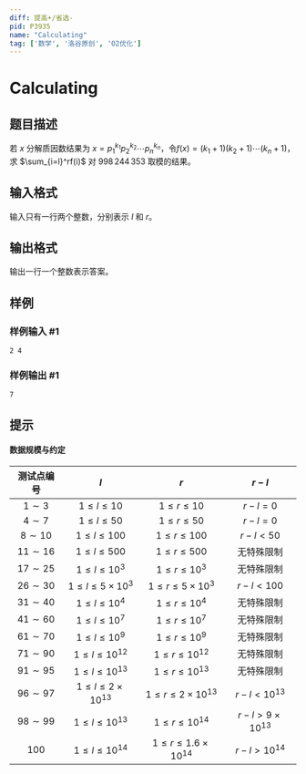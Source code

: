```yaml
---
diff: 提高+/省选-
pid: P3935
name: "Calculating"
tag: ['数学', '洛谷原创', 'O2优化']
---
```

# Calculating
## 题目描述

若 $x$ 分解质因数结果为 $x=p_1^{k_1}p_2^{k_2}\cdots p_n^{k_n}$，令$f(x)=(k_1+1)(k_2+1)\cdots (k_n+1)$，求 $\sum_{i=l}^rf(i)$ 对 $998\,244\,353$ 取模的结果。
## 输入格式

输入只有一行两个整数，分别表示 $l$ 和 $r$。
## 输出格式

输出一行一个整数表示答案。
## 样例

### 样例输入 #1
```
2 4
```
### 样例输出 #1
```
7
```
## 提示

#### 数据规模与约定

| 测试点编号 | $l$ | $r$ | $r-l$ |
| :----------: | :----------: | :----------: | :----------: |
| $1\sim 3$ | $1\le l\le 10$ | $1\le r\le 10$ | $r-l=0$ |
| $4\sim 7$ | $1\le l\le 50$ | $1\le r\le 50$ |$r-l=0$ |
| $8\sim 10$ | $1\le l\le 100$ | $1\le r\le 100$ |$r-l<50$ |
| $11\sim 16$ | $1\le l\le 500$ | $1\le r\le 500$ | 无特殊限制 |
| $17\sim 25$ | $1\le l \le 10^3$ | $1\le r \le 10^3$ | 无特殊限制 |
| $26\sim 30$ | $1\le l \le 5\times 10^3$ | $1\le r \le 5\times 10^3$ | $r-l<100$ |
| $31\sim 40$ | $1\le l \le 10^4$ | $1\le r \le 10^4$ |无特殊限制  |
| $41\sim 60$ | $1\le l \le 10^7$ | $1\le r \le 10^7$ | 无特殊限制 |
| $61\sim 70$ | $1\le l \le 10^9$ | $1\le r \le 10^9$ | 无特殊限制 |
| $71\sim 90$ | $1\le l \le 10^{12}$ | $1\le r \le 10^{12}$ | 无特殊限制 |
| $91\sim 95$ | $1\le l \le 10^{13}$ | $1\le r \le 10^{13}$ | 无特殊限制 |
| $96\sim 97$ | $1\le l \le 2\times 10^{13}$ | $1\le r \le 2\times 10^{13}$ | $r-l<10^{13}$ |
| $98\sim 99$ | $1\le l \le 10^{13}$ | $1\le r \le 10^{14}$ | $r-l>9\times 10^{13}$ |
| $100$ | $1\le l \le 10^{14}$ | $1\le r \le 1.6\times 10^{14}$ | $r-l>10^{14}$ |

